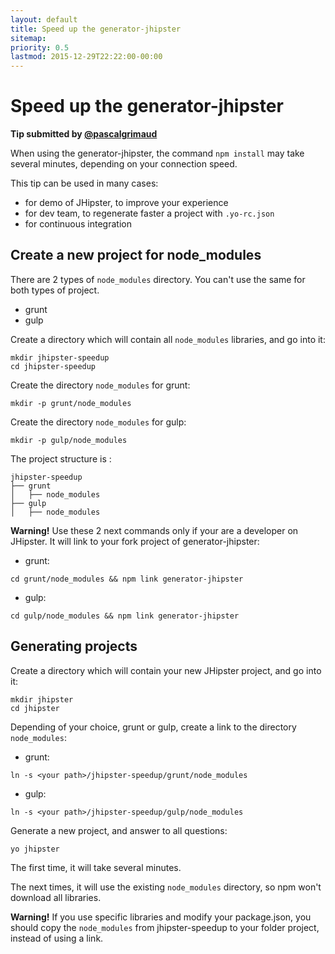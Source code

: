 ```yaml
---
layout: default
title: Speed up the generator-jhipster
sitemap:
priority: 0.5
lastmod: 2015-12-29T22:22:00-00:00
---
```


# Speed up the generator-jhipster

__Tip submitted by [@pascalgrimaud](https://github.com/pascalgrimaud)__

When using the generator-jhipster, the command `npm install` may take several minutes, depending on your connection speed.

This tip can be used in many cases:

- for demo of JHipster, to improve your experience
- for dev team, to regenerate faster a project with `.yo-rc.json`
- for continuous integration

## Create a new project for node_modules

There are 2 types of `node_modules` directory. You can't use the same for both types of project.

- grunt
- gulp

Create a directory which will contain all `node_modules` libraries, and go into it:

```
mkdir jhipster-speedup
cd jhipster-speedup
```

Create the directory `node_modules` for grunt:

```
mkdir -p grunt/node_modules
```

Create the directory `node_modules` for gulp:

```
mkdir -p gulp/node_modules
```

The project structure is :

    jhipster-speedup
    ├── grunt
    │   ├── node_modules
    ├── gulp
    │   ├── node_modules


**Warning!** Use these 2 next commands only if your are a developer on JHipster. It will link to your fork project of generator-jhipster:

- grunt:

```
cd grunt/node_modules && npm link generator-jhipster
```

- gulp:

```
cd gulp/node_modules && npm link generator-jhipster
```

## Generating projects

Create a directory which will contain your new JHipster project, and go into it:

```
mkdir jhipster
cd jhipster
```

Depending of your choice, grunt or gulp, create a link to the directory `node_modules`:

- grunt:

```
ln -s <your path>/jhipster-speedup/grunt/node_modules
```

- gulp:

```
ln -s <your path>/jhipster-speedup/gulp/node_modules
```

Generate a new project, and answer to all questions:

```
yo jhipster
```

The first time, it will take several minutes.

The next times, it will use the existing `node_modules` directory, so npm won't download all libraries.

**Warning!** If you use specific libraries and modify your package.json, you should copy the `node_modules`
from jhipster-speedup to your folder project, instead of using a link.
